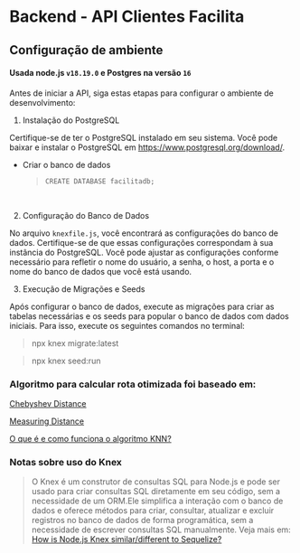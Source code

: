 # Backend - API Clientes Facilita

## Configuração de ambiente

#### Usada node.js ```v18.19.0``` e Postgres na versão ```16```

Antes de iniciar a API, siga estas etapas para configurar o ambiente de desenvolvimento:

1. Instalação do PostgreSQL

Certifique-se de ter o PostgreSQL instalado em seu sistema. Você pode baixar e instalar o PostgreSQL em https://www.postgresql.org/download/.

-  Criar o banco de dados 
    > ```CREATE DATABASE facilitadb;```

<br>

2. Configuração do Banco de Dados

No arquivo ```knexfile.js```, você encontrará as configurações do banco de dados. Certifique-se de que essas configurações correspondam à sua instância do PostgreSQL. Você pode ajustar as configurações conforme necessário para refletir o nome do usuário, a senha, o host, a porta e o nome do banco de dados que você está usando.

3. Execução de Migrações e Seeds

Após configurar o banco de dados, execute as migrações para criar as tabelas necessárias e os seeds para popular o banco de dados com dados iniciais. Para isso, execute os seguintes comandos no terminal:

> npx knex migrate:latest

> npx knex seed:run

### Algoritmo para calcular rota otimizada foi baseado em:

[Chebyshev Distance](https://www.sciencedirect.com/topics/computer-science/chebyshev-distance)

[Measuring Distance](https://chris3606.github.io/GoRogue/articles/grid_components/measuring-distance.html#:~:text=The%20Chebyshev%20distance%20calculation%2C%20commonly,y1%2C%20x2%20%2D%20x1)

[O que é e como funciona o algoritmo KNN?](https://didatica.tech/o-que-e-e-como-funciona-o-algoritmo-knn/)



### Notas sobre uso do Knex

> O Knex é um construtor de consultas SQL para Node.js e pode ser usado para criar consultas SQL diretamente em seu código, sem a necessidade de um ORM.Ele simplifica a interação com o banco de dados e oferece métodos para criar, consultar, atualizar e excluir registros no banco de dados de forma programática, sem a necessidade de escrever consultas SQL manualmente.
Veja mais em: [How is Node.js Knex similar/different to Sequelize?](https://stackoverflow.com/questions/56028287/how-is-node-js-knex-similar-different-to-sequelize)
